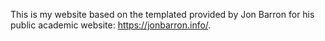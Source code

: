 This is my website based on the templated provided by Jon Barron for his public academic website: https://jonbarron.info/. 